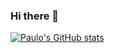 ### Hi there 👋
[![Paulo's GitHub stats](https://github-readme-stats.vercel.app/api?username=pcralmeida&show_icons=true)](https://github.com/anuraghazra/github-readme-stats)

<!--
**pcralmeida/pcralmeida** is a ✨ _special_ ✨ repository because its `README.md` (this file) appears on your GitHub profile.

Here are some ideas to get you started:

- 🔭 I’m currently working on ...
- 🌱 I’m currently learning ...
- 👯 I’m looking to collaborate on ...
- 🤔 I’m looking for help with ...
- 💬 Ask me about ...
- 📫 How to reach me: ...
- 😄 Pronouns: ...
- ⚡ Fun fact: ...
-->
